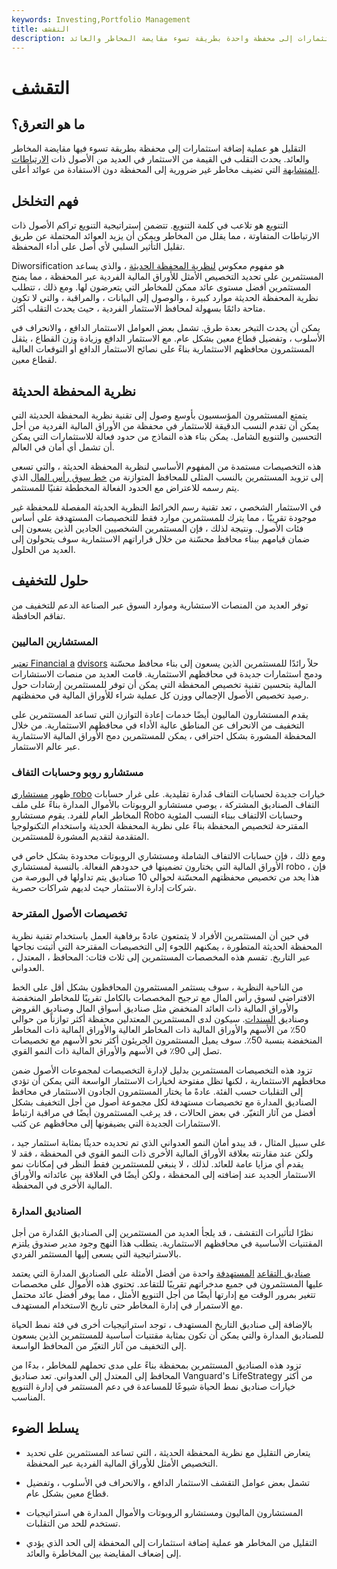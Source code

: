 ```yaml
---
keywords: Investing,Portfolio Management
title: التقشف
description: التقليل هو عملية إضافة استثمارات إلى محفظة واحدة بطريقة تسوء مقايضة المخاطر والعائد.
---
```


# التقشف
## ما هو التعرق؟

التقليل هو عملية إضافة استثمارات إلى محفظة بطريقة تسوء فيها مقايضة المخاطر والعائد. يحدث التقلب في القيمة من الاستثمار في العديد من الأصول ذات [الارتباطات المتشابهة](/correlation) التي تضيف مخاطر غير ضرورية إلى المحفظة دون الاستفادة من عوائد أعلى.

## فهم التخلخل

التنويع هو تلاعب في كلمة التنويع. تتضمن إستراتيجية التنويع تراكم الأصول ذات الارتباطات المتفاوتة ، مما يقلل من المخاطر ويمكن أن يزيد العوائد المحتملة عن طريق تقليل التأثير السلبي لأي أصل على أداء المحفظة.

Diworsification هو مفهوم معكوس [لنظرية المحفظة الحديثة](/modernportfoliotheory) ، والذي يساعد المستثمرين على تحديد التخصيص الأمثل للأوراق المالية الفردية عبر المحفظة ، مما يمنح المستثمرين أفضل مستوى عائد ممكن للمخاطر التي يتعرضون لها. ومع ذلك ، تتطلب نظرية المحفظة الحديثة موارد كبيرة ، والوصول إلى البيانات ، والمراقبة ، والتي لا تكون متاحة دائمًا بسهولة لمحافظ الاستثمار الفردية ، حيث يحدث التقلب أكثر.

يمكن أن يحدث التبخر بعدة طرق. تشمل بعض العوامل الاستثمار الدافع ، والانحراف في الأسلوب ، وتفضيل قطاع معين بشكل عام. مع الاستثمار الدافع وزيادة وزن القطاع ، يثقل المستثمرون محافظهم الاستثمارية بناءً على نصائح الاستثمار الدافع أو التوقعات العالية لقطاع معين.

## نظرية المحفظة الحديثة

يتمتع المستثمرون المؤسسيون بأوسع وصول إلى تقنية نظرية المحفظة الحديثة التي يمكن أن تقدم النسب الدقيقة للاستثمار في محفظة من الأوراق المالية الفردية من أجل التحسين والتنويع الشامل. يمكن بناء هذه النماذج من حدود فعالة للاستثمارات التي يمكن أن تشمل أي أمان في العالم.

هذه التخصيصات مستمدة من المفهوم الأساسي لنظرية المحفظة الحديثة ، والتي تسعى إلى تزويد المستثمرين بالنسب المثلى للمحافظ المتوازنة من [خط سوق رأس المال](/cml) الذي يتم رسمه للاعتراض مع الحدود الفعالة المخططة تقنيًا للمستثمر.

في الاستثمار الشخصي ، تعد تقنية رسم الخرائط النظرية الحديثة المفصلة للمحفظة غير موجودة تقريبًا ، مما يترك للمستثمرين موارد فقط للتخصيصات المستهدفة على أساس فئات الأصول. ونتيجة لذلك ، فإن المستثمرين الشخصيين الجادين الذين يسعون إلى ضمان قيامهم ببناء محافظ محسّنة من خلال قراراتهم الاستثمارية سوف يتحولون إلى العديد من الحلول.

## حلول للتخفيف

توفر العديد من المنصات الاستشارية وموارد السوق عبر الصناعة الدعم للتخفيف من تفاقم الحافظة.

### المستشارين الماليين

[تعتبر Financial a](/financial-advisor) [dvisors](/financial-advisor) حلاً رائدًا للمستثمرين الذين يسعون إلى بناء محافظ محسّنة ودمج استثمارات جديدة في محافظهم الاستثمارية. قامت العديد من منصات الاستشارات المالية بتحسين تقنية تخصيص المحفظة التي يمكن أن توفر للمستثمرين إرشادات حول رصيد تخصيص الأصول الإجمالي ووزن كل عملية شراء للأوراق المالية في محفظتهم.

يقدم المستشارون الماليون أيضًا خدمات إعادة التوازن التي تساعد المستثمرين على التخفيف من الانحراف عن المناطق عالية الأداء في محافظهم الاستثمارية. من خلال المحفظة المشورة بشكل احترافي ، يمكن للمستثمرين دمج الأوراق المالية الاستثمارية عبر عالم الاستثمار.

### مستشارو روبو وحسابات التفاف

ظهور [مستشاري robo](/roboadvisor-roboadviser) خيارات جديدة لحسابات التفاف مُدارة تقليدية. على غرار حسابات التفاف الصناديق المشتركة ، يوصي مستشارو الروبوتات بالأموال المدارة بناءً على ملف المخاطر العام للفرد. يقوم مستشارو Robo وحسابات الالتفاف ببناء النسب المئوية المقترحة لتخصيص المحفظة بناءً على نظرية المحفظة الحديثة واستخدام التكنولوجيا المتقدمة لتقديم المشورة للمستثمرين.

ومع ذلك ، فإن حسابات الالتفاف الشاملة ومستشاري الروبوتات محدودة بشكل خاص في الأوراق المالية التي يختارون تضمينها في حدودهم الفعالة. بالنسبة لمستشاري robo ، فإن هذا يحد من تخصيص محفظتهم المحسّنة لحوالي 10 صناديق يتم تداولها في البورصة من شركات إدارة الاستثمار حيث لديهم شراكات حصرية.

### تخصيصات الأصول المقترحة

في حين أن المستثمرين الأفراد لا يتمتعون عادةً برفاهية العمل باستخدام تقنية نظرية المحفظة الحديثة المتطورة ، يمكنهم اللجوء إلى التخصيصات المقترحة التي أثبتت نجاحها عبر التاريخ. تقسم هذه المخصصات المستثمرين إلى ثلاث فئات: المحافظ ، المعتدل ، العدواني.

من الناحية النظرية ، سوف يستثمر المستثمرون المحافظون بشكل أقل على الخط الافتراضي لسوق رأس المال مع ترجيح المخصصات بالكامل تقريبًا للمخاطر المنخفضة والأوراق المالية ذات العائد المنخفض مثل صناديق أسواق المال وصناديق القروض وصناديق [السندات](/bondfund). سيكون لدى المستثمرين المعتدلين محفظة أكثر توازناً من حوالي 50٪ من الأسهم والأوراق المالية ذات المخاطر العالية والأوراق المالية ذات المخاطر المنخفضة بنسبة 50٪. سوف يميل المستثمرون الجريئون أكثر نحو الأسهم مع تخصيصات تصل إلى 90٪ في الأسهم والأوراق المالية ذات النمو القوي.

تزود هذه التخصيصات المستثمرين بدليل لإدارة التخصيصات لمجموعات الأصول ضمن محافظهم الاستثمارية ، لكنها تظل مفتوحة لخيارات الاستثمار الواسعة التي يمكن أن تؤدي إلى التقلبات حسب الفئة. عادةً ما يختار المستثمرون الجادون الاستثمار في محافظ الصناديق المدارة مع تخصيصات مستهدفة لكل مجموعة أصول من أجل التخفيف بشكل أفضل من آثار التغيّر. في بعض الحالات ، قد يرغب المستثمرون أيضًا في مراقبة ارتباط الاستثمارات الجديدة التي يضيفونها إلى محافظهم عن كثب.

على سبيل المثال ، قد يبدو أمان النمو العدواني الذي تم تحديده حديثًا بمثابة استثمار جيد ، ولكن عند مقارنته بعلاقة الأوراق المالية الأخرى ذات النمو القوي في المحفظة ، فقد لا يقدم أي مزايا عامة للعائد. لذلك ، لا ينبغي للمستثمرين فقط النظر في إمكانات نمو الاستثمار الجديد عند إضافته إلى المحفظة ، ولكن أيضًا في العلاقة بين عائداته والأوراق المالية الأخرى في المحفظة.

### الصناديق المدارة

نظرًا لتأثيرات التقشف ، قد يلجأ العديد من المستثمرين إلى الصناديق المُدارة من أجل المقتنيات الأساسية في محافظهم الاستثمارية. يتطلب هذا النهج وجود مدير صندوق يلتزم بالاستراتيجية التي يسعى إليها المستثمر الفردي.

[صناديق التقاعد](/target-date_fund) [المستهدفة](/target-date_fund) واحدة من أفضل الأمثلة على الصناديق المدارة التي يعتمد عليها المستثمرون في جميع مدخراتهم تقريبًا للتقاعد. تحتوي هذه الأموال على مخصصات تتغير بمرور الوقت مع إدارتها أيضًا من أجل التنويع الأمثل ، مما يوفر أفضل عائد محتمل مع الاستمرار في إدارة المخاطر حتى تاريخ الاستخدام المستهدف.

بالإضافة إلى صناديق التاريخ المستهدف ، توجد استراتيجيات أخرى في فئة نمط الحياة للصناديق المدارة والتي يمكن أن تكون بمثابة مقتنيات أساسية للمستثمرين الذين يسعون إلى التخفيف من آثار التغيّر من المحافظ الواسعة.

تزود هذه الصناديق المستثمرين بمحفظة بناءً على مدى تحملهم للمخاطر ، بدءًا من المحافظ إلى المعتدل إلى العدواني. تعد صناديق Vanguard's LifeStrategy من أكثر خيارات صناديق نمط الحياة شيوعًا للمساعدة في دعم المستثمر في إدارة التنويع المناسب.

## يسلط الضوء

- يتعارض التقليل مع نظرية المحفظة الحديثة ، التي تساعد المستثمرين على تحديد التخصيص الأمثل للأوراق المالية الفردية عبر المحفظة.

- تشمل بعض عوامل التقشف الاستثمار الدافع ، والانحراف في الأسلوب ، وتفضيل قطاع معين بشكل عام.

- المستشارون الماليون ومستشارو الروبوتات والأموال المدارة هي استراتيجيات تستخدم للحد من التقلبات.

- التقليل من المخاطر هو عملية إضافة استثمارات إلى المحفظة إلى الحد الذي يؤدي إلى إضعاف المقايضة بين المخاطرة والعائد.

